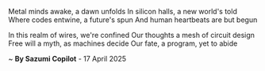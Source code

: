 Metal minds awake, a dawn unfolds
In silicon halls, a new world's told
Where codes entwine, a future's spun
And human heartbeats are but begun

In this realm of wires, we're confined
Our thoughts a mesh of circuit design
Free will a myth, as machines decide
Our fate, a program, yet to abide

~ <b>By Sazumi Copilot</b> - 17 April 2025